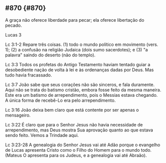 ## #870 {#870}

A graça não oferece liberdade para pecar; ela oferece libertação do pecado.

Lucas 3

Lc 3:1-2 Repare três coisas. (1) todo o mundo político em movimento (vers. 1); (2) a confusão na religião Judaica (dois sumo sacerdotes); e (3) &quot;a palavra&quot; saindo do deserto (não do templo).

Lc 3:3 Todos os profetas do Antigo Testamento haviam tentado guiar a desobediente nação de volta à lei e às ordenanças dadas por Deus. Mas tudo havia fracassado.

Lc 3:7 João sabe que seus corações não são sinceros, e fala duramente. Aqui não se trata do batismo cristão, embora fosse feito da mesma maneira. Este era um batismo de arrependimento, pois o Messias estava chegando. A única forma de recebê-Lo era pelo arrependimento.

Lc 3:16 João deixa bem claro que está contente por ser apenas o mensageiro.

Lc 3:22 É claro que para o Senhor Jesus não havia necessidade de arrependimento, mas Deus mostra Sua aprovação quanto ao que estava sendo feito. Vemos a Trindade aqui.

Lc 3:23-28 A genealogia do Senhor Jesus vai até Adão porque o evangelho de Lucas apresenta Cristo como o Filho do Homem para o mundo todo. (Mateus O apresenta para os Judeus, e a genealogia vai até Abraão).